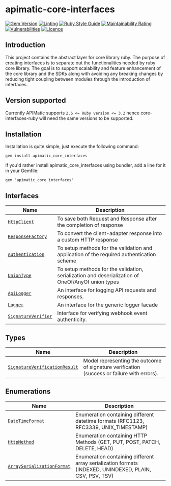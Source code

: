 # apimatic-core-interfaces

[![Gem Version](https://badge.fury.io/rb/apimatic_core_interfaces.svg)](https://badge.fury.io/rb/apimatic_core_interfaces)
[![Linting][lint-badge]][lint-url]
[![Ruby Style Guide](https://img.shields.io/badge/code_style-rubocop-brightgreen.svg)](https://github.com/rubocop/rubocop)
[![Maintainability Rating][maintainability-badge]][maintainability-url]
[![Vulnerabilities][vulnerabilities-badge]][vulnerabilities-url]
[![Licence][license-badge]][license-url]

## Introduction
This project contains the abstract layer for core library ruby. The purpose of creating interfaces is to separate out the functionalities needed by ruby core library. The goal is to support scalability and feature enhancement of the core library and the SDKs along with avoiding any breaking changes by reducing tight coupling between modules through the introduction of interfaces.

## Version supported
Currently APIMatic supports  `2.6 <= Ruby version <= 3.2`  hence core-interfaces-ruby will need the same versions to be supported.

## Installation
Installation is quite simple, just execute the following command:
```
gem install apimatic_core_interfaces
```

If you'd rather install apimatic_core_interfaces using bundler, add a line for it in your Gemfile:
```
gem 'apimatic_core_interfaces'
```

## Interfaces
| Name                                                                               | Description                                                                                                                |
|------------------------------------------------------------------------------------|----------------------------------------------------------------------------------------------------------------------------|
| [`HttpClient`](lib/apimatic-core-interfaces/client/http_client.rb)                 | To save both Request and Response after the completion of response                                                         |
| [`ResponseFactory`](lib/apimatic-core-interfaces/factories/response_factory.rb)    | To convert the client-adapter response into a custom HTTP response                                                         |
| [`Authentication`](lib/apimatic-core-interfaces/types/authentication.rb)           | To setup methods for the validation and application of the required authentication scheme                                  |
| [`UnionType`](lib/apimatic-core-interfaces/types/union_type.rb)                    | To setup methods for the validation, serialization and deserialization of OneOf/AnyOf union types                          |
| [`ApiLogger`](lib/apimatic-core-interfaces/logger/api_logger.rb)                   | An interface for logging API requests and responses.                                                                       |
| [`Logger`](lib/apimatic-core-interfaces/logger/logger.rb)                          | An interface for the generic logger facade                                                                                 |
| [`SignatureVerifier`](lib/apimatic-core-interfaces/security/signature_verifier.rb) | Interface for verifying webhook event authenticity.                                                                        |

## Types
| Name                                                                                                 | Description                                                                                            |
|------------------------------------------------------------------------------------------------------|--------------------------------------------------------------------------------------------------------|
| [`SignatureVerificationResult`](lib/apimatic-core-interfaces/types/signature_verification_result.rb) | Model representing the outcome of signature verification (success or failure with errors).             |

## Enumerations
| Name                                                                                           | Description                                                                                             |
|------------------------------------------------------------------------------------------------|---------------------------------------------------------------------------------------------------------|
| [`DateTimeFormat`](lib/apimatic-core-interfaces/types/datetime_format.rb)                      | Enumeration containing different datetime formats (RFC1123, RFC3339, UNIX_TIMESTAMP)                    |
| [`HttpMethod`](lib/apimatic-core-interfaces/types/http_method.rb)                              | Enumeration containing HTTP Methods (GET, PUT, POST, PATCH, DELETE, HEAD)                               |
| [`ArraySerializationFormat`](lib/apimatic-core-interfaces/types/array_serialization_format.rb) | Enumeration containing different array serialization formats (INDEXED, UNINDEXED, PLAIN, CSV, PSV, TSV) |

[lint-badge]: https://github.com/apimatic/core-interfaces-ruby/actions/workflows/lint-runner.yml/badge.svg
[lint-url]: https://github.com/apimatic/core-interfaces-ruby/actions/workflows/lint-runner.yml
[maintainability-badge]: https://sonarcloud.io/api/project_badges/measure?project=apimatic_core-interfaces-ruby&metric=sqale_rating
[maintainability-url]: https://sonarcloud.io/summary/new_code?id=apimatic_core-interfaces-ruby
[vulnerabilities-badge]: https://sonarcloud.io/api/project_badges/measure?project=apimatic_core-interfaces-ruby&metric=vulnerabilities
[vulnerabilities-url]: https://sonarcloud.io/summary/new_code?id=apimatic_core-interfaces-ruby
[license-badge]: https://img.shields.io/badge/licence-MIT-blue
[license-url]: LICENSE
